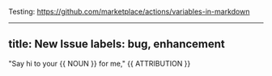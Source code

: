 Testing: https://github.com/marketplace/actions/variables-in-markdown

---
title: New Issue
labels: bug, enhancement
---
<!--#
NOUN=aaa
ATTRIBUTION=bbb
$-->

"Say hi to your {{ NOUN }} for me," {{ ATTRIBUTION }}
